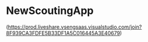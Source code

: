 # NewScoutingApp
(https://prod.liveshare.vsengsaas.visualstudio.com/join?8F939CA3FDFE5B33DF1A5C016445A3E40679)
